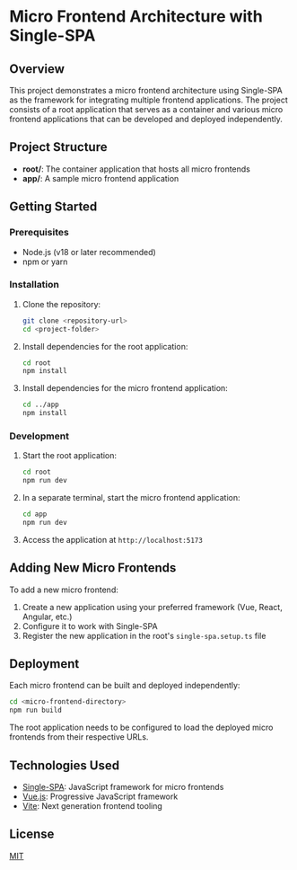 # Micro Frontend Architecture with Single-SPA

## Overview

This project demonstrates a micro frontend architecture using Single-SPA as the framework for integrating multiple frontend applications. The project consists of a root application that serves as a container and various micro frontend applications that can be developed and deployed independently.

## Project Structure

- **root/**: The container application that hosts all micro frontends
- **app/**: A sample micro frontend application

## Getting Started

### Prerequisites

- Node.js (v18 or later recommended)
- npm or yarn

### Installation

1. Clone the repository:
   ```bash
   git clone <repository-url>
   cd <project-folder>
   ```

2. Install dependencies for the root application:
   ```bash
   cd root
   npm install
   ```

3. Install dependencies for the micro frontend application:
   ```bash
   cd ../app
   npm install
   ```

### Development

1. Start the root application:
   ```bash
   cd root
   npm run dev
   ```

2. In a separate terminal, start the micro frontend application:
   ```bash
   cd app
   npm run dev
   ```

3. Access the application at `http://localhost:5173`

## Adding New Micro Frontends

To add a new micro frontend:

1. Create a new application using your preferred framework (Vue, React, Angular, etc.)
2. Configure it to work with Single-SPA
3. Register the new application in the root's `single-spa.setup.ts` file

## Deployment

Each micro frontend can be built and deployed independently:

```bash
cd <micro-frontend-directory>
npm run build
```


The root application needs to be configured to load the deployed micro frontends from their respective URLs.

## Technologies Used

- [Single-SPA](https://single-spa.js.org/): JavaScript framework for micro frontends
- [Vue.js](https://vuejs.org/): Progressive JavaScript framework
- [Vite](https://vitejs.dev/): Next generation frontend tooling

## License

[MIT](LICENSE)

